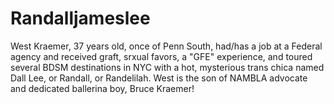 # Randalljameslee
West Kraemer, 37 years old, once of Penn South, had/has a job at a Federal agency and received graft, srxual favors, a "GFE" experience, and toured several BDSM destinations in NYC with a hot, mysterious trans chica named Dall Lee, or Randall, or Randelilah. West is the son of NAMBLA advocate and dedicated ballerina boy, Bruce Kraemer!
